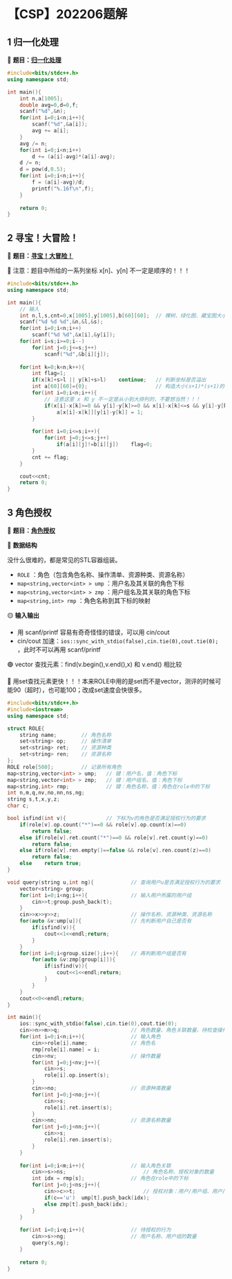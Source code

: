 # 【CSP】202206题解


## 1 归一化处理

🔗 **题目：[归一化处理](http://118.190.20.162/view.page?gpid=T148)**

```c++
#include<bits/stdc++.h>
using namespace std;

int main(){
	int n,a[1005];
	double avg=0,d=0,f;
	scanf("%d",&n);
	for(int i=0;i<n;i++){
		scanf("%d",&a[i]);
		avg += a[i];
	}
	avg /= n;	
	for(int i=0;i<n;i++)
		d += (a[i]-avg)*(a[i]-avg);
	d /= n;
	d = pow(d,0.5);
	for(int i=0;i<n;i++){
		f = (a[i]-avg)/d;
		printf("%.16f\n",f);
	}
	
	return 0;
}
```

## 2 寻宝！大冒险！

🔗 **题目：[寻宝！大冒险！](http://118.190.20.162/view.page?gpid=T147)**

🔴 注意：题目中所给的一系列坐标 x[n]、y[n] 不一定是顺序的！！！

```c++
#include<bits/stdc++.h>
using namespace std;

int main(){
	// 输入 
	int n,l,s,cnt=0,x[1005],y[1005],b[60][60];	// 棵树、绿化图、藏宝图大小、计数器 
	scanf("%d %d %d",&n,&l,&s); 
	for(int i=0;i<n;i++)
		scanf("%d %d",&x[i],&y[i]);
	for(int i=s;i>=0;i--)
		for(int j=0;j<=s;j++)
			scanf("%d",&b[i][j]);
	
	for(int k=0;k<n;k++){
		int flag=1;
		if(x[k]+s>l || y[k]+s>l)	continue;	// 判断坐标是否溢出 
		int a[60][60]={0};						// 构造大小(s+1)*(s+1)的矩阵a
		for(int i=0;i<n;i++){
			// 注意这里 x 和 y 不一定是从小到大排列的，不要想当然！！！ 
			if(x[i]-x[k]>=0 && y[i]-y[k]>=0 && x[i]-x[k]<=s && y[i]-y[k]<=s)
				a[x[i]-x[k]][y[i]-y[k]] = 1;
		}
		
		for(int i=0;i<=s;i++){
			for(int j=0;j<=s;j++)
				if(a[i][j]!=b[i][j])	flag=0;
		}
		cnt += flag;
	}

	cout<<cnt;
	return 0;
} 
```

## 3 角色授权

🔗 **题目：[角色授权](http://118.190.20.162/view.page?gpid=T146)**

🔴 **数据结构**

没什么很难的，都是常见的STL容器组装。

- `ROLE`  ：角色（包含角色名称、操作清单、资源种类、资源名称）
- `map<string,vector<int> > ump` ：用户名及其关联的角色下标
- `map<string,vector<int> > zmp` ：用户组名及其关联的角色下标
- `map<string,int> rmp` ：角色名称到其下标的映射

🟡 **输入输出**

- 用 scanf/printf 容易有奇奇怪怪的错误，可以用 cin/cout
- cin/cout 加速：`ios::sync_with_stdio(false),cin.tie(0),cout.tie(0);` ，此时不可以再用 scanf/printf

🟢 vector 查找元素：find(v.begin(),v.end(),x) 和 v.end() 相比较

🔵 用set查找元素更快！！！本来ROLE中用的是set而不是vector，测评的时候可能90（超时），也可能100；改成set速度会快很多。

```c++
#include<bits/stdc++.h>
#include<iostream>
using namespace std;

struct ROLE{
	string name;		// 角色名称 
	set<string> op;		// 操作清单 
	set<string> ret;	// 资源种类
	set<string> ren;	// 资源名称 
};
ROLE role[500];			// 记录所有角色 
map<string,vector<int> > ump;	// 键：用户名，值：角色下标 
map<string,vector<int> > zmp;	// 键：用户组名，值：角色下标 
map<string,int> rmp;			// 键：角色名称，值：角色在role中的下标 
int n,m,q,nv,no,nn,ns,ng;
string s,t,x,y,z;
char c;

bool isfind(int v){				// 下标为v的角色是否满足授权行为的要求 
	if(role[v].op.count("*")==0 && role[v].op.count(x)==0)
		return false;
	else if(role[v].ret.count("*")==0 && role[v].ret.count(y)==0)
		return false;
	else if(role[v].ren.empty()==false && role[v].ren.count(z)==0)
		return false;
	else	return true;
}

void query(string u,int ng){			// 查询用户u是否满足授权行为的要求 
	vector<string> group;
	for(int i=0;i<ng;i++){				// 输入用户所属的用户组 
		cin>>t;group.push_back(t);
	}
	cin>>x>>y>>z;						// 操作名称、资源种类、资源名称 
	for(auto &v:ump[u]){				// 先判断用户自己是否有 
		if(isfind(v)){
			cout<<1<<endl;return;
		}
	}
	for(int i=0;i<group.size();i++){	// 再判断用户组是否有 
		for(auto &v:zmp[group[i]]){
			if(isfind(v)){
				cout<<1<<endl;return;
			}
		}
	} 
	cout<<0<<endl;return;
}

int main(){
	ios::sync_with_stdio(false),cin.tie(0),cout.tie(0);
	cin>>n>>m>>q;						// 角色数量、角色关联数量、待检查操作数 
	for(int i=0;i<n;i++){				// 输入角色 
		cin>>role[i].name;				// 角色名
		rmp[role[i].name] = i; 
		cin>>nv;						// 操作数量
		for(int j=0;j<nv;j++){
			cin>>s;
			role[i].op.insert(s);
		} 
		cin>>no;						// 资源种类数量
		for(int j=0;j<no;j++){
			cin>>s;
			role[i].ret.insert(s);
		} 
		cin>>nn;						// 资源名称数量
		for(int j=0;j<nn;j++){
			cin>>s;
			role[i].ren.insert(s);
		} 			 
	}
	
	for(int i=0;i<m;i++){				// 输入角色关联
		cin>>s>>ns;							// 角色名称、授权对象的数量 
		int idx = rmp[s];				// 角色在role中的下标 
		for(int j=0;j<ns;j++){
			cin>>c>>t;						// 授权对象：用户/用户组、用户/用户组名称 
			if(c=='u')	ump[t].push_back(idx);
			else zmp[t].push_back(idx); 
		} 
	} 
	
	for(int i=0;i<q;i++){				// 待授权的行为 
		cin>>s>>ng;						// 用户名称、用户组的数量 
		query(s,ng);
	}
	
	return 0;
}
```










